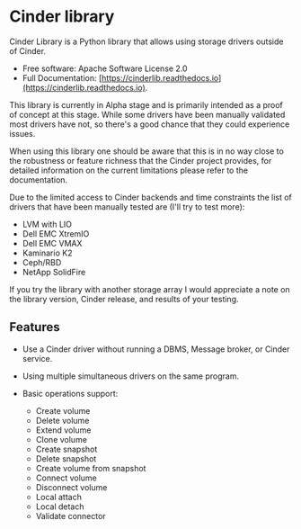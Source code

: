 # Cinder library

Cinder Library is a Python library that allows using storage drivers outside of
Cinder.

* Free software: Apache Software License 2.0
* Full Documentation: [https://cinderlib.readthedocs.io](https://cinderlib.readthedocs.io).

This library is currently in Alpha stage and is primarily intended as a proof
of concept at this stage.  While some drivers have been manually validated most
drivers have not, so there's a good chance that they could experience issues.

When using this library one should be aware that this is in no way close to the
robustness or feature richness that the Cinder project provides, for detailed
information on the current limitations please refer to the documentation.

Due to the limited access to Cinder backends and time constraints the list of
drivers that have been manually tested are (I'll try to test more):

- LVM with LIO
- Dell EMC XtremIO
- Dell EMC VMAX
- Kaminario K2
- Ceph/RBD
- NetApp SolidFire

If you try the library with another storage array I would appreciate a note on
the library version, Cinder release, and results of your testing.

Features
--------

* Use a Cinder driver without running a DBMS, Message broker, or Cinder
  service.
* Using multiple simultaneous drivers on the same program.
* Basic operations support:

  - Create volume
  - Delete volume
  - Extend volume
  - Clone volume
  - Create snapshot
  - Delete snapshot
  - Create volume from snapshot
  - Connect volume
  - Disconnect volume
  - Local attach
  - Local detach
  - Validate connector
